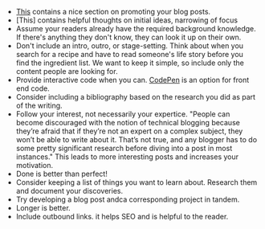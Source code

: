 - [This](https://sendgrid.com/blog/write-technical-blog-posts/)
  contains a nice section on promoting your blog posts.
- [This] contains helpful thoughts on initial ideas, narrowing of focus
- Assume your readers already have the required background knowledge.
  If there's anything they don't know, they can look it up on their own.
- Don't include an intro, outro, or stage-setting.
  Think about when you search for a recipe
  and have to read someone's life story before you find the ingredient list.
  We want to keep it simple,
  so include only the content people are looking for.
- Provide interactive code when you can.
  [CodePen](https://codepen.io/) is an option for front end code.
- Consider including a bibliography
  based on the research you did as part of the writing.
- Follow your interest, not necessarily your expertice.  "People can become discouraged with the notion of technical blogging
  because they’re afraid that if they’re not an expert on a complex subject,
  they won’t be able to write about it.
  That’s not true,
  and any blogger has to do some pretty significant research
  before diving into a post in most instances."
  This leads to more interesting posts and increases your motivation.
- Done is better than perfect!
- Consider keeping a list of things you want to learn about.
  Research them and document your discoveries.
- Try developing a blog post andca corresponding project in tandem.
- Longer is better.
- Include outbound links. it helps SEO and is helpful to the reader.
